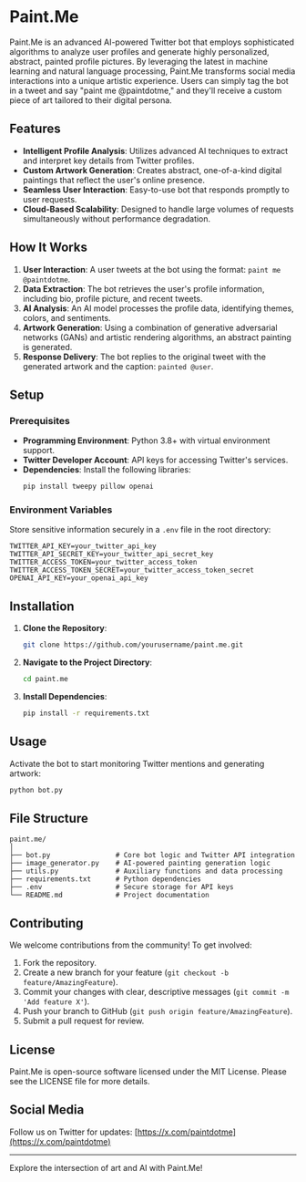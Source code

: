 # Paint.Me

Paint.Me is an advanced AI-powered Twitter bot that employs sophisticated algorithms to analyze user profiles and generate highly personalized, abstract, painted profile pictures. By leveraging the latest in machine learning and natural language processing, Paint.Me transforms social media interactions into a unique artistic experience. Users can simply tag the bot in a tweet and say "paint me @paintdotme," and they'll receive a custom piece of art tailored to their digital persona.

## Features
- **Intelligent Profile Analysis**: Utilizes advanced AI techniques to extract and interpret key details from Twitter profiles.
- **Custom Artwork Generation**: Creates abstract, one-of-a-kind digital paintings that reflect the user's online presence.
- **Seamless User Interaction**: Easy-to-use bot that responds promptly to user requests.
- **Cloud-Based Scalability**: Designed to handle large volumes of requests simultaneously without performance degradation.

## How It Works
1. **User Interaction**: A user tweets at the bot using the format: `paint me @paintdotme`.
2. **Data Extraction**: The bot retrieves the user's profile information, including bio, profile picture, and recent tweets.
3. **AI Analysis**: An AI model processes the profile data, identifying themes, colors, and sentiments.
4. **Artwork Generation**: Using a combination of generative adversarial networks (GANs) and artistic rendering algorithms, an abstract painting is generated.
5. **Response Delivery**: The bot replies to the original tweet with the generated artwork and the caption: `painted @user`.

## Setup
### Prerequisites
- **Programming Environment**: Python 3.8+ with virtual environment support.
- **Twitter Developer Account**: API keys for accessing Twitter's services.
- **Dependencies**: Install the following libraries:
  ```bash
  pip install tweepy pillow openai
  ```

### Environment Variables
Store sensitive information securely in a `.env` file in the root directory:
```
TWITTER_API_KEY=your_twitter_api_key
TWITTER_API_SECRET_KEY=your_twitter_api_secret_key
TWITTER_ACCESS_TOKEN=your_twitter_access_token
TWITTER_ACCESS_TOKEN_SECRET=your_twitter_access_token_secret
OPENAI_API_KEY=your_openai_api_key
```

## Installation
1. **Clone the Repository**:
   ```bash
   git clone https://github.com/yourusername/paint.me.git
   ```
2. **Navigate to the Project Directory**:
   ```bash
   cd paint.me
   ```
3. **Install Dependencies**:
   ```bash
   pip install -r requirements.txt
   ```

## Usage
Activate the bot to start monitoring Twitter mentions and generating artwork:
```bash
python bot.py
```

## File Structure
```
paint.me/
│
├── bot.py                # Core bot logic and Twitter API integration
├── image_generator.py    # AI-powered painting generation logic
├── utils.py              # Auxiliary functions and data processing
├── requirements.txt      # Python dependencies
├── .env                  # Secure storage for API keys
└── README.md             # Project documentation
```

## Contributing
We welcome contributions from the community! To get involved:
1. Fork the repository.
2. Create a new branch for your feature (`git checkout -b feature/AmazingFeature`).
3. Commit your changes with clear, descriptive messages (`git commit -m 'Add feature X'`).
4. Push your branch to GitHub (`git push origin feature/AmazingFeature`).
5. Submit a pull request for review.

## License
Paint.Me is open-source software licensed under the MIT License. Please see the LICENSE file for more details.

## Social Media
Follow us on Twitter for updates: [https://x.com/paintdotme](https://x.com/paintdotme)

---

Explore the intersection of art and AI with Paint.Me! 
